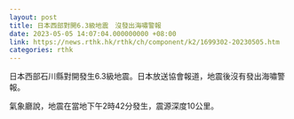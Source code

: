 ```yaml
---
layout: post
title: 日本西部對開6.3級地震　沒發出海嘯警報
date: 2023-05-05 14:07:04.000000000 +08:00
link: https://news.rthk.hk/rthk/ch/component/k2/1699302-20230505.htm
categories: rthk
---
```


日本西部石川縣對開發生6.3級地震。日本放送協會報道，地震後沒有發出海嘯警報。

氣象廳說，地震在當地下午2時42分發生，震源深度10公里。
